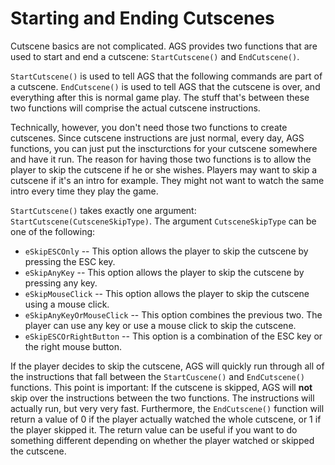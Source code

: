 # Starting and Ending Cutscenes

Cutscene basics are not complicated.  AGS provides two functions that are used to start and end a cutscene: `StartCutscene()` and `EndCutscene()`.

`StartCutscene()` is used to tell AGS that the following commands are part of a cutscene.  `EndCutscene()` is used to tell AGS that the cutscene is over, and everything after this is normal game play.  The stuff that's between these two functions will comprise the actual cutscene instructions.

Technically, however, you don't need those two functions to create cutscenes.  Since cutscene instructions are just normal, every day, AGS functions, you can just put the inscturctions for your cutscene somewhere and have it run.  The reason for having those two functions is to allow the player to skip the cutscene if he or she wishes.  Players may want to skip a cutscene if it's an intro for example.  They might not want to watch the same intro every time they play the game.

`StartCutscene()` takes exactly one argument: `StartCutscene(CutsceneSkipType)`.   The argument `CutsceneSkipType` can be one of the following:

* `eSkipESCOnly` -- This option allows the player to skip the cutscene by pressing the ESC key.
* `eSkipAnyKey` -- This option allows the player to skip the cutscene by pressing any key.
* `eSkipMouseClick` -- This option allows the player to skip the cutscene using a mouse click.
* `eSkipAnyKeyOrMouseClick` -- This option combines the previous two.  The player can use any key or use a mouse click to skip the cutscene.
* `eSkipESCOrRightButton` -- This option is a combination of the ESC key or the right mouse button.

If the player decides to skip the cutscene, AGS will quickly run through all of the instructions that fall between the `StartCuscene()` and `EndCutscene()` functions. This point is important:  If the cutscene is skipped, AGS will **not** skip over the instructions between the two functions.  The instructions will actually run, but very very fast.  Furthermore, the `EndCutscene()` function will return a value of 0 if the player actually watched the whole cutscene, or 1 if the player skipped it.  The return value can be useful if you want to do something different depending on whether the player watched or skipped the cutscene.

